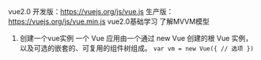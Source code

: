 vue2.0
开发版：https://vuejs.org/js/vue.js
生产版：https://vuejs.org/js/vue.min.js
vue2.0基础学习
了解MVVM模型

1. 创建一个vue实例
一个 Vue 应用由一个通过 new Vue 创建的根 Vue 实例，以及可选的嵌套的、可复用的组件树组成。
`var vm = new Vue({
  // 选项
}) `
